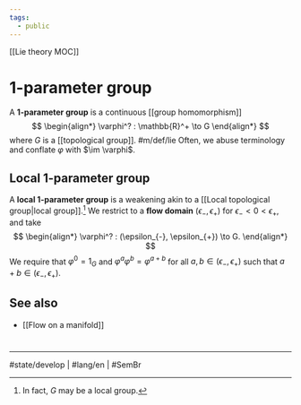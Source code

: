```yaml
---
tags:
  - public
---
```

[[Lie theory MOC]]
# 1-parameter group

A **1-parameter group** is a continuous [[group homomorphism]]
$$
\begin{align*}
\varphi^? : \mathbb{R}^+ \to G
\end{align*}
$$
where $G$ is a [[topological group]]. #m/def/lie
Often, we abuse terminology and conflate $\varphi$ with $\im \varphi$.

## Local 1-parameter group
A **local 1-parameter group** is a weakening akin to a [[Local topological group|local group]].[^1]
We restrict to a **flow domain** $(\epsilon_{-},\epsilon_{+})$ for $\epsilon_{-} < 0 < \epsilon_{+}$, and take
$$
\begin{align*}
\varphi^? : (\epsilon_{-}, \epsilon_{+}) \to G.
\end{align*}
$$
We require that $\varphi^0 = 1_{G}$ and $\varphi^a\varphi^b = \varphi^{a+b}$ for all $a,b \in (\epsilon_{-}, \epsilon_{+})$ such that $a+b \in (\epsilon_{-},\epsilon_{+})$.

## See also

- [[Flow on a manifold]]

#
---
#state/develop | #lang/en | #SemBr

[^1]: In fact, $G$ may be a local group.
